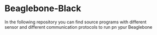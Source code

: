 # Beaglebone-Black
In the following repository you can find source programs with different sensor and different communication protocols to run pn ypur Beaglebone
